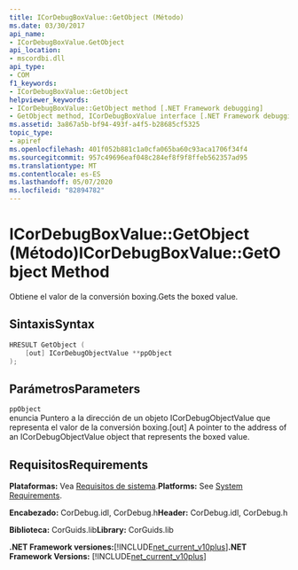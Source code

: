```yaml
---
title: ICorDebugBoxValue::GetObject (Método)
ms.date: 03/30/2017
api_name:
- ICorDebugBoxValue.GetObject
api_location:
- mscordbi.dll
api_type:
- COM
f1_keywords:
- ICorDebugBoxValue::GetObject
helpviewer_keywords:
- ICorDebugBoxValue::GetObject method [.NET Framework debugging]
- GetObject method, ICorDebugBoxValue interface [.NET Framework debugging]
ms.assetid: 3a867a5b-bf94-493f-a4f5-b28685cf5325
topic_type:
- apiref
ms.openlocfilehash: 401f052b881c1a0cfa065ba60c93aca1706f34f4
ms.sourcegitcommit: 957c49696eaf048c284ef8f9f8ffeb562357ad95
ms.translationtype: MT
ms.contentlocale: es-ES
ms.lasthandoff: 05/07/2020
ms.locfileid: "82894782"
---
```

# <a name="icordebugboxvaluegetobject-method"></a><span data-ttu-id="cf395-102">ICorDebugBoxValue::GetObject (Método)</span><span class="sxs-lookup"><span data-stu-id="cf395-102">ICorDebugBoxValue::GetObject Method</span></span>
<span data-ttu-id="cf395-103">Obtiene el valor de la conversión boxing.</span><span class="sxs-lookup"><span data-stu-id="cf395-103">Gets the boxed value.</span></span>  
  
## <a name="syntax"></a><span data-ttu-id="cf395-104">Sintaxis</span><span class="sxs-lookup"><span data-stu-id="cf395-104">Syntax</span></span>  
  
```cpp  
HRESULT GetObject (  
    [out] ICorDebugObjectValue **ppObject  
);  
```  
  
## <a name="parameters"></a><span data-ttu-id="cf395-105">Parámetros</span><span class="sxs-lookup"><span data-stu-id="cf395-105">Parameters</span></span>  
 `ppObject`  
 <span data-ttu-id="cf395-106">enuncia Puntero a la dirección de un objeto ICorDebugObjectValue que representa el valor de la conversión boxing.</span><span class="sxs-lookup"><span data-stu-id="cf395-106">[out] A pointer to the address of an ICorDebugObjectValue object that represents the boxed value.</span></span>  
  
## <a name="requirements"></a><span data-ttu-id="cf395-107">Requisitos</span><span class="sxs-lookup"><span data-stu-id="cf395-107">Requirements</span></span>  
 <span data-ttu-id="cf395-108">**Plataformas:** Vea [Requisitos de sistema](../../get-started/system-requirements.md).</span><span class="sxs-lookup"><span data-stu-id="cf395-108">**Platforms:** See [System Requirements](../../get-started/system-requirements.md).</span></span>  
  
 <span data-ttu-id="cf395-109">**Encabezado:** CorDebug.idl, CorDebug.h</span><span class="sxs-lookup"><span data-stu-id="cf395-109">**Header:** CorDebug.idl, CorDebug.h</span></span>  
  
 <span data-ttu-id="cf395-110">**Biblioteca:** CorGuids.lib</span><span class="sxs-lookup"><span data-stu-id="cf395-110">**Library:** CorGuids.lib</span></span>  
  
 <span data-ttu-id="cf395-111">**.NET Framework versiones:**[!INCLUDE[net_current_v10plus](../../../../includes/net-current-v10plus-md.md)]</span><span class="sxs-lookup"><span data-stu-id="cf395-111">**.NET Framework Versions:** [!INCLUDE[net_current_v10plus](../../../../includes/net-current-v10plus-md.md)]</span></span>
